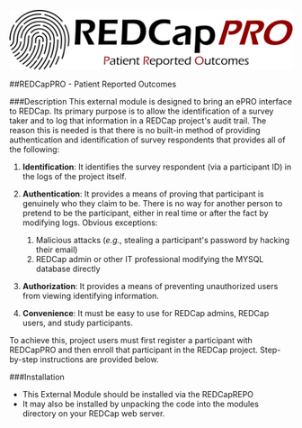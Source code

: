 ![REDCapPRO](./images/RCPro_Logo.svg)

##REDCapPRO - Patient Reported Outcomes

###Description
This external module is designed to bring an ePRO interface to REDCap. Its primary purpose is to allow the identification of a survey taker and to log that information in a REDCap project's audit trail. The reason this is needed is that there is no built-in method of providing authentication and identification of survey respondents that provides all of the following:
1. **Identification**: It identifies the survey respondent (via a participant ID) in the logs of the project itself. 
2. **Authentication**: It provides a means of proving that participant is genuinely who they claim to be. There is no way for another person to pretend to be the participant, either in real time or after the fact by modifying logs. Obvious exceptions:

    1. Malicious attacks (*e.g.*, stealing a participant's password by hacking their email) 
    2. REDCap admin or other IT professional modifying the MYSQL database directly

3. **Authorization**: It provides a means of preventing unauthorized users from viewing identifying information.
4. **Convenience**: It must be easy to use for REDCap admins, REDCap users, and study participants.


To achieve this, project users must first register a participant with REDCapPRO and then enroll that participant in the REDCap project. Step-by-step instructions are provided below.



###Installation
* This External Module should be installed via the REDCapREPO
* It may also be installed by unpacking the code into the modules directory on your REDCap web server.

###